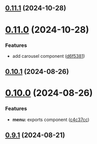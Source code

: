 ## [0.11.1](https://github.com/alancleyton/awesome-ui/compare/v0.11.0...v0.11.1) (2024-10-28)



# [0.11.0](https://github.com/alancleyton/awesome-ui/compare/v0.10.1...v0.11.0) (2024-10-28)


### Features

* add carousel component ([d6f5381](https://github.com/alancleyton/awesome-ui/commit/d6f5381ea905dbd958d98a37204756c1a8a50aac))



## [0.10.1](https://github.com/alancleyton/awesome-ui/compare/v0.10.0...v0.10.1) (2024-08-26)



# [0.10.0](https://github.com/alancleyton/awesome-ui/compare/v0.9.1...v0.10.0) (2024-08-26)


### Features

* **menu:** exports component ([c4c37cc](https://github.com/alancleyton/awesome-ui/commit/c4c37cc8d41848f8149ecfea6153cc1758271076))



## [0.9.1](https://github.com/alancleyton/awesome-ui/compare/v0.9.0...v0.9.1) (2024-08-21)



